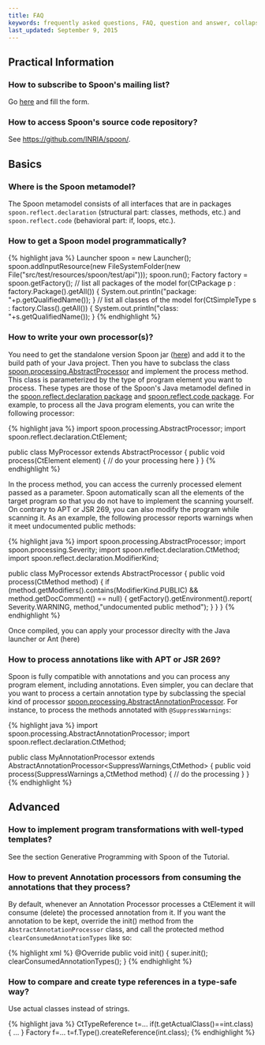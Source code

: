 ```yaml
---
title: FAQ
keywords: frequently asked questions, FAQ, question and answer, collapsible sections, expand, collapse
last_updated: September 9, 2015
---
```


## Practical Information

### How to subscribe to Spoon's mailing list?

Go [here](http://lists.gforge.inria.fr/mailman/listinfo/spoon-discuss) and fill the form. 

### How to access Spoon's source code repository?

See <https://github.com/INRIA/spoon/>.

## Basics

### Where is the Spoon metamodel?

The Spoon metamodel consists of all interfaces that are in packages `spoon.reflect.declaration` (structural part: classes, methods, etc.) and `spoon.reflect.code` (behavioral part: if, loops, etc.).

### How to get a Spoon model programmatically?

{% highlight java %}
Launcher spoon = new Launcher();
spoon.addInputResource(new FileSystemFolder(new File("src/test/resources/spoon/test/api")));
spoon.run();
Factory factory = spoon.getFactory();
// list all packages of the model
for(CtPackage p : factory.Package().getAll()) {
  System.out.println("package: "+p.getQualifiedName());
}
// list all classes of the model
for(CtSimpleType s : factory.Class().getAll()) {
  System.out.println("class: "+s.getQualifiedName());
}
{% endhighlight %}

### How to write your own processor(s)?

You need to get the standalone version Spoon jar ([here](http://spoon.gforge.inria.fr/Spoon/HomePage)) and add it to the build path of your Java project. Then you have to subclass the class [spoon.processing.AbstractProcessor](http://spoon.gforge.inria.fr/javadoc/spoon/spoon/processing/AbstractProcessor.html) and implement the process method. This class is parameterized by the type of program element you want to process. These types are those of the Spoon's Java metamodel defined in the [spoon.reflect.declaration package](http://spoon.gforge.inria.fr/javadoc/spoon/spoon/reflect/declaration/package-summary.html) and [spoon.reflect.code package](http://spoon.gforge.inria.fr/javadoc/spoon/spoon/reflect/code/package-summary.html). For example, to process all the Java program elements, you can write the following processor:

{% highlight java %}
import spoon.processing.AbstractProcessor;
import spoon.reflect.declaration.CtElement;

public class MyProcessor extends AbstractProcessor<CtElement> {
  public void process(CtElement element) {
    // do your processing here
  }
}
{% endhighlight %}

In the process method, you can access the currenly processed element passed as a parameter. Spoon automatically scan all the elements of the target program so that you do not have to implement the scanning yourself. On contrary to APT or JSR 269, you can also modify the program while scanning it. As an example, the following processor reports warnings when it meet undocumented public methods:

{% highlight java %}
import spoon.processing.AbstractProcessor;
import spoon.processing.Severity;
import spoon.reflect.declaration.CtMethod;
import spoon.reflect.declaration.ModifierKind;

public class MyProcessor extends AbstractProcessor<CtMethod> {
  public void process(CtMethod method) {
    if (method.getModifiers().contains(ModifierKind.PUBLIC)
        && method.getDocComment() == null) {
      getFactory().getEnvironment().report(
           Severity.WARNING, method,"undocumented public method");
    }
  }
}
{% endhighlight %}

Once compiled, you can apply your processor direclty with the Java launcher or Ant (here)

### How to process annotations like with APT or JSR 269?

Spoon is fully compatible with annotations and you can process any program element, including annotations. Even simpler, you can declare that you want to process a certain annotation type by subclassing the special kind of processor [spoon.processing.AbstractAnnotationProcessor](http://spoon.gforge.inria.fr/javadoc/spoon/spoon/processing/AbstractAnnotationProcessor.html). For instance, to process the methods annotated with `@SuppressWarnings`:

{% highlight java %}
import spoon.processing.AbstractAnnotationProcessor;
import spoon.reflect.declaration.CtMethod;

public class MyAnnotationProcessor extends 
    AbstractAnnotationProcessor<SuppressWarnings,CtMethod> {
  public void process(SuppressWarnings a,CtMethod method) {
    // do the processing
  }
}
{% endhighlight %}

## Advanced
### How to implement program transformations with well-typed templates?

See the section Generative Programming with Spoon of the Tutorial.

### How to prevent Annotation processors from consuming the annotations that they process?

By default, whenever an Annotation Processor processes a CtElement it will consume (delete) the processed annotation from it. If you want the annotation to be kept, override the init() method from the `AbstractAnnotationProcessor` class, and call the protected method `clearConsumedAnnotationTypes` like so:

{% highlight xml %}
@Override
public void init() {
	super.init();
	clearConsumedAnnotationTypes();
}
{% endhighlight %}

### How to compare and create type references in a type-safe way?

Use actual classes instead of strings.

{% highlight java %}
CtTypeReference t=...
if(t.getActualClass()==int.class) { ... }
Factory f=...
t=f.Type().createReference(int.class);
{% endhighlight %}
